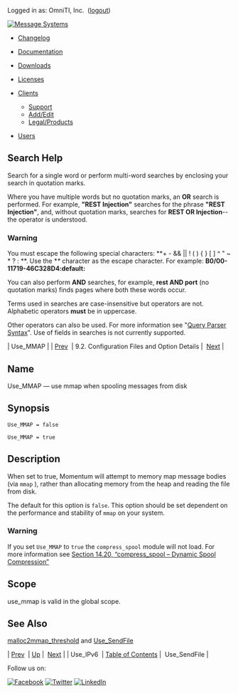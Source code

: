 Logged in as: OmniTI, Inc.  ([logout](https://support.messagesystems.com/logout.php))

[![Message Systems](https://support.messagesystems.com/images/ms-white205.png)](https://support.messagesystems.com/start.php) 

*   [Changelog](https://support.messagesystems.com/start.php?show=changelog)
*   [Documentation](https://support.messagesystems.com/docs/)
*   [Downloads](https://support.messagesystems.com/start.php)

*   [Licenses](https://support.messagesystems.com/license_summary.php)
*   <a href="">Clients</a>
    *   [Support](https://support.messagesystems.com/cs.php)
    *   [Add/Edit](https://support.messagesystems.com/edit_client.php)
    *   [Legal/Products](https://support.messagesystems.com/edit_products.php)
*   [Users](https://support.messagesystems.com/edit_customer.php)

## Search Help

Search for a single word or perform multi-word searches by enclosing your search in quotation marks.

Where you have multiple words but no quotation marks, an **OR** search is performed. For example, **"REST Injection"** searches for the phrase **"REST Injection"**, and, without quotation marks, searches for **REST OR Injection**--the operator is understood.

### Warning

You must escape the following special characters: **+ - && || ! ( ) { } [ ] ^ " ~ * ? : \**. Use the **\** character as the escape character. For example: **B0/00-11719-46C328D4\:default\:**

You can also perform **AND** searches, for example, **rest AND port** (no quotation marks) finds pages where both these words occur.

Terms used in searches are case-insensitive but operators are not. Alphabetic operators **must** be in uppercase.

Other operators can also be used. For more information see "[Query Parser Syntax](https://lucene.apache.org/core/old_versioned_docs/versions/3_0_0/queryparsersyntax.html)". Use of fields in searches is not currently supported.

| Use_MMAP |
| [Prev](conf.ref.use_ipv6.php)  | 9.2. Configuration Files and Option Details |  [Next](conf.ref.use_sendfile.php) |

<a name="conf.ref.use_mmap"></a>
## Name

Use_MMAP — use mmap when spooling messages from disk

## Synopsis

`Use_MMAP = false`

`Use_MMAP = true`

<a name="idp12394496"></a>
## Description

When set to true, Momentum will attempt to memory map message bodies (via `mmap` ), rather than allocating memory from the heap and reading the file from disk.

The default for this option is `false`. This option should be set dependent on the performance and stability of `mmap` on your system.

### Warning

If you set `Use_MMAP` to `true` the `compress_spool` module will not load. For more information see [Section 14.20, “compress_spool – Dynamic Spool Compression”](modules.compress_spool.php "14.20. compress_spool – Dynamic Spool Compression")

<a name="idp12400800"></a>
## Scope

use_mmap is valid in the global scope.

<a name="idp12402432"></a>
## See Also

[malloc2mmap_threshold](conf.ref.malloc2mmap_threshold.php "malloc2mmap_threshold") and [Use_SendFile](conf.ref.use_sendfile.php "Use_SendFile")

| [Prev](conf.ref.use_ipv6.php)  | [Up](conf.ref.files.php) |  [Next](conf.ref.use_sendfile.php) |
| Use_IPv6  | [Table of Contents](index.php) |  Use_SendFile |

Follow us on:

[![Facebook](https://support.messagesystems.com/images/icon-facebook.png)](http://www.facebook.com/messagesystems) [![Twitter](https://support.messagesystems.com/images/icon-twitter.png)](http://twitter.com/#!/MessageSystems) [![LinkedIn](https://support.messagesystems.com/images/icon-linkedin.png)](http://www.linkedin.com/company/message-systems)